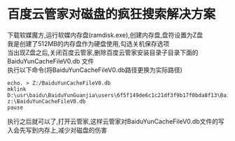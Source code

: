 # 百度云管家对磁盘的疯狂搜索解决方案  

下载软媒魔方,运行软媒内存盘(ramdisk.exe),创建内存盘,盘符设置为Z盘
<br />
我是创建了512MB的内存盘作为硬盘使用,勾选关机保存选项
<br />
当出现Z盘之后,关闭百度云管家,删除百度云管家安装目录子目录下面的 BaiduYunCacheFileV0.db 文件
<br />
执行以下命令(将BaiduYunCacheFileV0.db路径更换为实际路径)

```Bat
echo. > Z:/BaiduYunCacheFileV0.db
mklink D:\usr\baidu\BaiduYunGuanjia\users\6f5f149de6c1c21df3f9b17f0bda8f13\BaiduYunCacheFileV0.db z:\BaiduYunCacheFileV0.db
pause
```


执行之后就可以了,打开云管家,这样云管家对BaiduYunCacheFileV0.db文件的写入会先写到内存上,减少对磁盘的伤害

